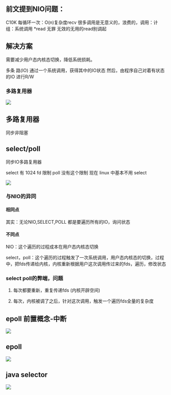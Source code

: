 ## 前文提到NIO问题：

C10K
每循环一次：O(n)复杂度recv  很多调用是无意义的，浪费的，调用：计组：系统调用
*read  无罪  无效的无用的read别调起

## 解决方案

需要减少用户态内核态切换，降低系统损耗。

多条 路(IO) 通过一个系统调用，获得其中的IO状态
然后，由程序自己对着有状态的IO 进行R/W


### 多路复用器


![](https://oss.wyxxt.org.cn/images/2021/09/18/wp_editor_md_ed19585aa9460262aaaa228e2a589d39.jpg)


## 多路复用器

同步非阻塞

## select/poll

同步IO多路复用器

select 有 1024 fd 限制
poll 没有这个限制
现在 linux 中基本不用 select

![](https://oss.wyxxt.org.cn/images/2021/09/18/wp_editor_md_b5c4c7b7bb16238fa58ac91e9b87fa59.jpg)


### 与NIO的异同

#### 相同点

其实：无论NIO,SELECT,POLL
都是要遍历所有的IO，询问状态


#### 不同点

NIO：这个遍历的过程成本在用户态内核态切换

select，poll：这个遍历的过程触发了一次系统调用，用户态内核态的切换，过程中，把fds传递给内核，内核重新根据用户这次调用传过来的fds，遍历，修改状态



### select poll的弊端，问题

1. 每次都要重新，重复传递fds  (内核开辟空间)

2. 每次，内核被调了之后，针对这次调用，触发一个遍历fds全量的复杂度

## epoll 前置概念-中断

![](https://oss.wyxxt.org.cn/images/2021/09/18/wp_editor_md_5bdf87f27c0f7afe8201a2a683561df6.jpg)

## epoll

![](https://oss.wyxxt.org.cn/images/2021/09/18/wp_editor_md_2b86920c1d80c3b4069bd0e9332b6642.jpg)

## java selector

![](https://oss.wyxxt.org.cn/images/2021/09/18/wp_editor_md_3e19712b85482bea4d08aed61d812870.jpg)